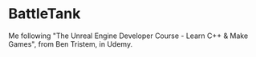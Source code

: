 # BattleTank
Me following "The Unreal Engine Developer Course - Learn C++ & Make Games", from Ben Tristem, in Udemy.
